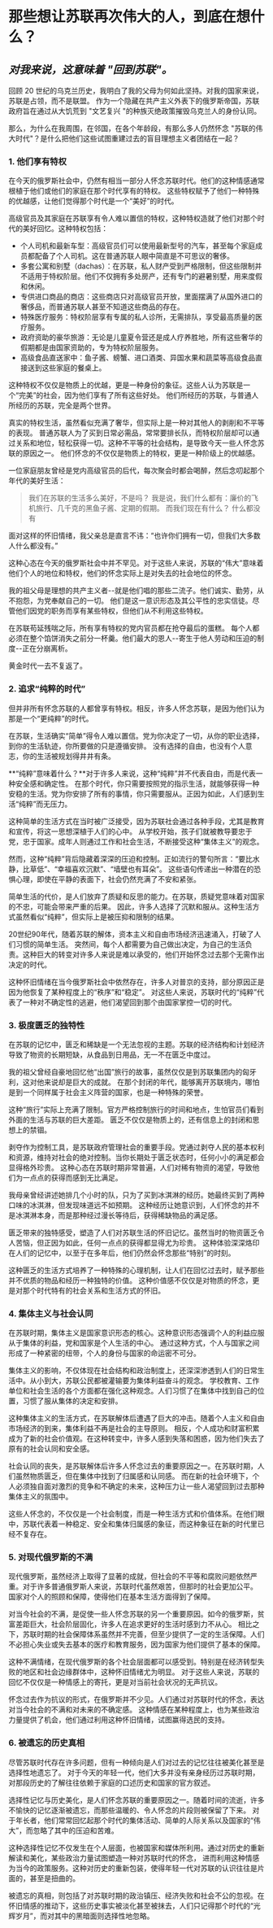 

# 那些想让苏联再次伟大的人，到底在想什么？

## _对我来说，这意味着 "回到苏联"。_


回顾 20 世纪的乌克兰历史，我明白了我的父母为何如此坚持。对我的国家来说，苏联是占领，而不是联盟。
作为一个隐藏在共产主义外表下的俄罗斯帝国，苏联政府旨在通过从大饥荒到 "文艺复兴 "的种族灭绝政策摧毁乌克兰人的身份认同。

那么，为什么在我周围，在邻国，在各个年龄段，有那么多人仍然怀念 "苏联的伟大时代"？是什么把他们这些试图重建过去的盲目理想主义者团结在一起？

### 1. 他们享有特权

在今天的俄罗斯社会中，仍然有相当一部分人怀念苏联时代。他们的这种情感通常根植于他们或他们的家庭在那个时代享有的特权。
这些特权赋予了他们一种特殊的优越感，让他们觉得那个时代是一个“美好”的时代。

高级官员及其家庭在苏联享有令人难以置信的特权，这种特权造就了他们对那个时代的美好回忆。这种特权包括：

* 个人司机和最新车型：高级官员们可以使用最新型号的汽车，甚至每个家庭成员都配备了个人司机。这在普通苏联人眼中简直是不可思议的奢侈。
* 多套公寓和别墅（dachas）：在苏联，私人财产受到严格限制，但这些限制并不适用于特权阶层。他们不仅拥有多处房产，还有专门的避暑别墅，用来度假和休闲。
* 专供进口商品的商店：这些商店只对高级官员开放，里面摆满了从国外进口的奢侈品，而普通苏联人甚至不知道这些商品的存在。
* 特殊医疗服务：特权阶层享有专属的私人诊所，无需排队，享受最高质量的医疗服务。
* 政府资助的豪华旅游：无论是儿童夏令营还是成人疗养胜地，所有这些奢华的假期都是由国家资助的，专为特权阶层服务。
* 高级食品直送家中：鱼子酱、螃蟹、进口酒类、异国水果和蔬菜等高级食品直接送到这些家庭的餐桌上。



这种特权不仅仅是物质上的优越，更是一种身份的象征。这些人认为苏联是一个“完美”的社会，因为他们享有了所有这些好处。
他们所经历的苏联，与普通人所经历的苏联，完全是两个世界。

真实的特权生活，虽然看似充满了奢华，但实际上是一种对其他人的剥削和不平等的表现。
普通苏联人为了买到日常必需品，常常要排长队，而特权阶层却可以通过关系和地位，轻松获得一切。这种不平等的社会结构，是导致今天一些人怀念苏联的原因之一。
他们怀念的不仅仅是物质上的特权，更是一种阶级上的优越感。

一位家庭朋友曾经是党内高级官员的后代，每次聚会时都会喝醉，然后念叨起那个年代的美好生活：

>我们在苏联的生活多么美好，不是吗？
> 我是说，我们什么都有：廉价的飞机旅行、几千克的黑鱼子酱、定期的假期。
> 而我们现在有什么？
> 什么都没有

面对这样的怀旧情绪，我父亲总是直言不讳：“也许你们拥有一切，但我们大多数人什么都没有。”


这种心态在今天的俄罗斯社会中并不罕见。对于这些人来说，苏联的“伟大”意味着他们个人的地位和特权，他们的怀念实际上是对失去的社会地位的怀念。

我的祖父母是理想的共产主义者--就是他们唱的那些二流子。他们诚实、勤劳，从不抱怨，为党奉献自己的一切。
他们是这一意识形态及其公平性的忠实信徒。尽管他们因党的职务而享有某些特权，但他们从不利用这些特权。

在苏联苟延残喘之际，所有享有特权的党内官员都在抢夺最后的蛋糕。
每个人都必须在整个馅饼消失之前分一杯羹。他们最大的恩人--寄生于他人劳动和压迫的制度--正在分崩离析。

黄金时代一去不复返了。

### 2. 追求“纯粹的时代”

但并非所有怀念苏联的人都曾享有特权。相反，许多人怀念苏联，是因为他们认为那是一个“更纯粹”的时代。

在苏联，生活确实“简单”得令人难以置信。党为你决定了一切，从你的职业选择，到你的生活轨迹，你所要做的只是遵循安排。
没有选择的自由，也没有个人意志，你的生活被规划得井井有条。

**“纯粹”意味着什么？**对于许多人来说，这种“纯粹”并不代表自由，而是代表一种安全感和确定性。
在那个时代，你只需要按照党的指示生活，就能够获得一种安稳的生活。党为你安排了所有的事情，你只需要服从。正因为如此，人们感到生活“纯粹”而无压力。

这种简单的生活方式在当时被广泛接受，因为苏联社会通过各种手段，尤其是教育和宣传，将这一思想深植于人们的心中。
从学校开始，孩子们就被教导要忠于党，忠于国家。成年人则通过工作和社会生活，不断接受这种“集体主义”的观念。

然而，这种“纯粹”背后隐藏着深深的压迫和控制。正如流行的警句所言：“要比水静，比草低”、“幸福喜欢沉默”、“墙壁也有耳朵”。
这些语句传递出一种潜在的恐惧心理，即使在平静的表面下，社会仍然充满了不安和紧张。

简单生活的代价，是人们放弃了质疑和反思的能力。在苏联，质疑党意味着对国家的不忠，可能会带来严重的后果。
因此，许多人选择了沉默和服从。这种生活方式虽然看似“纯粹”，但实际上是被压抑和限制的结果。

20世纪90年代，随着苏联的解体，资本主义和自由市场经济迅速涌入，打破了人们习惯的简单生活。
突然间，每个人都需要为自己做出决定，为自己的生活负责。这种巨大的转变对许多人来说是难以承受的，他们开始怀念过去那个无需作出决定的时代。

这种怀旧情绪在当今俄罗斯社会中依然存在，许多人对普京的支持，部分原因正是因为他恢复了某种程度上的“秩序”和“稳定”。
对这些人来说，苏联时代的“纯粹”代表了一种对不确定性的逃避，他们渴望回到那个由国家掌控一切的时代。


### 3. 极度匮乏的独特性

在苏联的记忆中，匮乏和稀缺是一个无法忽视的主题。苏联的经济结构和计划经济导致了物资的长期短缺，从食品到日用品，无一不在匮乏中度过。

我的祖父曾经自豪地回忆他“出国”旅行的故事，虽然仅仅是到苏联集团内的匈牙利，这对他来说却是巨大的成就。
在那个封闭的年代，能够离开苏联境内，哪怕是到一个同样属于社会主义阵营的国家，也是一种特殊的荣誉。

这种“旅行”实际上充满了限制。官方严格控制旅行的时间和地点，生怕官员们看到外面的生活与苏联的巨大差距。
匮乏不仅仅是物质上的，还有信息上的封闭和思想上的禁锢。

剥夺作为控制工具，是苏联政府管理社会的重要手段。党通过剥夺人民的基本权利和资源，维持对社会的绝对控制。当你长期处于匮乏状态时，任何小小的满足都会显得格外珍贵。
这种心态在苏联时期非常普遍，人们对稀有物资的渴望，导致他们为一点点的获得而感到无比满足。

我母亲曾经讲述她排几个小时的队，只为了买到冰淇淋的经历。她最终买到了两种口味的冰淇淋，但发现味道远不如预期。
这种经历让她意识到，人们怀念的并不是冰淇淋本身，而是那种经过漫长等待后，获得稀缺物品的满足感。

匮乏带来的独特感受，塑造了人们对苏联生活的怀旧记忆。虽然当时的物资匮乏令人苦恼，但正因为如此，任何一点点的获得都显得尤为珍贵。
这种体验深深烙印在人们的记忆中，以至于在多年后，他们仍然会怀念那些“特别”的时刻。

这种匮乏的生活方式培养了一种特殊的心理机制，让人们在回忆过去时，赋予那些并不优质的物品和经历一种独特的价值。
这种价值感不仅仅是对物质的怀念，更是对那个时代特有的社会关系和生活方式的怀旧。

### 4. 集体主义与社会认同

在苏联时期，集体主义是国家意识形态的核心。这种意识形态强调个人的利益应服从于集体的利益，党和国家是个人生活的中心。
通过这种方式，个人与国家之间形成了一种紧密的纽带，个人的身份与国家的命运密不可分。

集体主义的影响，不仅体现在社会结构和政治制度上，还深深渗透到人们的日常生活中。从小到大，苏联公民都被灌输要为集体利益奋斗的观念。
学校教育、工作单位和社会生活的各个方面都在强化这种观念。人们习惯了在集体中找到自己的位置，习惯了服从集体的决定和安排。

这种集体主义的生活方式，在苏联解体后遭遇了巨大的冲击。随着个人主义和自由市场经济的到来，集体利益不再是社会的主导原则。
相反，个人成功和财富积累成为了新的社会价值观。在这种转变中，许多人感到失落和困惑，因为他们失去了原有的社会认同和安全感。

社会认同的丧失，是苏联解体后许多人怀念过去的重要原因之一。在苏联时期，人们虽然物质匮乏，但在集体中找到了归属感和认同感。
而在新的社会环境下，个人必须独自面对激烈的竞争和不确定的未来，这种压力让一些人渴望回到过去那种集体主义的氛围中。

这些人怀念的，不仅仅是一个社会制度，而是一种生活方式和价值体系。在他们眼中，苏联代表着一种稳定、安全和集体归属感的象征，而这种象征在新的时代里已经不复存在。

### 5. 对现代俄罗斯的不满

现代俄罗斯，虽然经济上取得了显著的成就，但社会的不平等和腐败问题依然严重。对于许多普通俄罗斯人来说，苏联时代虽然艰苦，但那时的社会更加公平。
国家对个人的照顾和保障，使得他们在基本生活方面得到了保障。

对当今社会的不满，是促使一些人怀念苏联的另一个重要原因。如今的俄罗斯，贫富差距巨大，社会阶层固化，许多人在追求更好的生活时感到力不从心。
相比之下，苏联时期的社会保障体系虽然并不完善，但至少提供了一定的生活保障。人们不必担心失业或失去基本的医疗和教育服务，因为国家为他们提供了基本的保障。

这种不满情绪，在现代俄罗斯的各个社会层面都可以感受到。特别是在经济转型失败的地区和社会边缘群体中，这种怀旧情绪尤为明显。
对于这些人来说，苏联的回忆不仅仅是一种情感上的寄托，更是对当前社会状况的无声抗议。

怀念过去作为抗议的形式，在俄罗斯并不少见。人们通过对苏联时代的怀念，表达对当今社会的不满和对未来的不确定感。
这种情感在某种程度上，也为某些政治力量提供了机会，他们通过利用这种怀旧情绪，试图赢得选民的支持。

### 6. 被遗忘的历史真相

尽管苏联时代存在许多问题，但有一种倾向是人们对过去的记忆往往被美化甚至是选择性地遗忘了。
对于今天的年轻一代，他们大多并没有亲身经历过苏联时期，对那段历史的了解往往依赖于家庭的口述历史和国家的官方叙述。

选择性记忆与历史美化，是人们怀念苏联的重要原因之一。随着时间的流逝，许多不愉快的记忆逐渐被遗忘，而那些温暖的、令人怀念的片段则被保留了下来。
对于年长者，他们常常回忆起那个时代的集体活动、简单的人际关系以及国家的“伟大”，而忽略了其中的压迫和苦难。

这种选择性记忆不仅发生在个人层面，也被国家和媒体所利用。通过对历史的重新解读和美化，某些政治力量试图塑造一种对苏联时代的怀念，
进而利用这种情感为当今的政策服务。这种对历史的重新包装，使得年轻一代对苏联的认识往往是片面的，甚至是扭曲的。

被遗忘的真相，则包括了对苏联时期的政治镇压、经济失败和社会不公的忽视。在怀旧情感的推动下，这些历史事实被淡化甚至被抹去，人们只记得那个时代的“光辉岁月”，而对其中的黑暗面则选择性地忽略。
